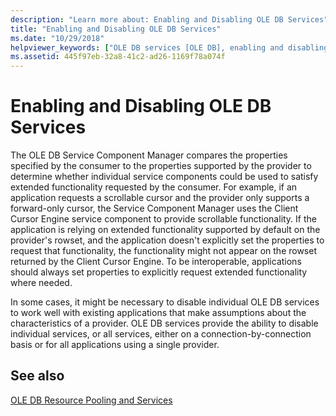 ```yaml
---
description: "Learn more about: Enabling and Disabling OLE DB Services"
title: "Enabling and Disabling OLE DB Services"
ms.date: "10/29/2018"
helpviewer_keywords: ["OLE DB services [OLE DB], enabling and disabling", "service providers [OLE DB]"]
ms.assetid: 445f97eb-32a8-41c2-ad26-1169f78a074f
---
```

# Enabling and Disabling OLE DB Services

The OLE DB Service Component Manager compares the properties specified by the consumer to the properties supported by the provider to determine whether individual service components could be used to satisfy extended functionality requested by the consumer. For example, if an application requests a scrollable cursor and the provider only supports a forward-only cursor, the Service Component Manager uses the Client Cursor Engine service component to provide scrollable functionality. If the application is relying on extended functionality supported by default on the provider's rowset, and the application doesn't explicitly set the properties to request that functionality, the functionality might not appear on the rowset returned by the Client Cursor Engine. To be interoperable, applications should always set properties to explicitly request extended functionality where needed.

In some cases, it might be necessary to disable individual OLE DB services to work well with existing applications that make assumptions about the characteristics of a provider. OLE DB services provide the ability to disable individual services, or all services, either on a connection-by-connection basis or for all applications using a single provider.

## See also

[OLE DB Resource Pooling and Services](../../data/oledb/ole-db-resource-pooling-and-services.md)
